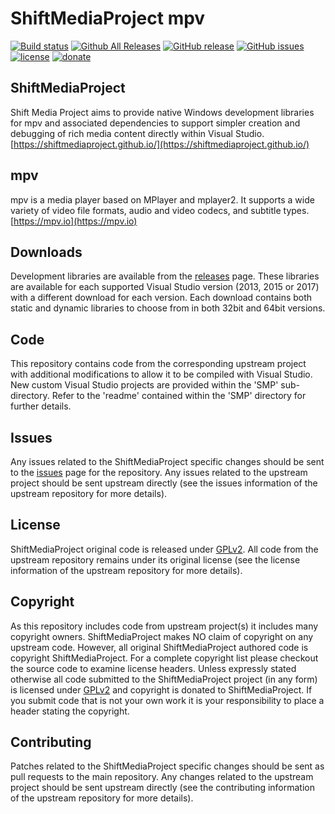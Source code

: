 ShiftMediaProject mpv
=============
[![Build status](https://ci.appveyor.com/api/projects/status/75k2cql6nb74bvg6?svg=true)](https://ci.appveyor.com/project/Sibras/mpv)
[![Github All Releases](https://img.shields.io/github/downloads/ShiftMediaProject/mpv/total.svg)](https://github.com/ShiftMediaProject/mpv/releases)
[![GitHub release](https://img.shields.io/github/release/ShiftMediaProject/mpv.svg)](https://github.com/ShiftMediaProject/mpv/releases/latest)
[![GitHub issues](https://img.shields.io/github/issues/ShiftMediaProject/mpv.svg)](https://github.com/ShiftMediaProject/mpv/issues)
[![license](https://img.shields.io/github/license/ShiftMediaProject/mpv.svg)](https://github.com/ShiftMediaProject/mpv)
[![donate](https://img.shields.io/badge/donate-link-brightgreen.svg)](https://shiftmediaproject.github.io/8-donate/)
## ShiftMediaProject

Shift Media Project aims to provide native Windows development libraries for mpv and associated dependencies to support simpler creation and debugging of rich media content directly within Visual Studio. [https://shiftmediaproject.github.io/](https://shiftmediaproject.github.io/)

## mpv

mpv is a media player based on MPlayer and mplayer2. It supports a wide variety of video file formats, audio and video codecs, and subtitle types. [https://mpv.io](https://mpv.io)

## Downloads

Development libraries are available from the [releases](https://github.com/ShiftMediaProject/mpv/releases) page. These libraries are available for each supported Visual Studio version (2013, 2015 or 2017) with a different download for each version. Each download contains both static and dynamic libraries to choose from in both 32bit and 64bit versions.

## Code

This repository contains code from the corresponding upstream project with additional modifications to allow it to be compiled with Visual Studio. New custom Visual Studio projects are provided within the 'SMP' sub-directory. Refer to the 'readme' contained within the 'SMP' directory for further details.

## Issues

Any issues related to the ShiftMediaProject specific changes should be sent to the [issues](https://github.com/ShiftMediaProject/mpv/issues) page for the repository. Any issues related to the upstream project should be sent upstream directly (see the issues information of the upstream repository for more details).

## License

ShiftMediaProject original code is released under [GPLv2](https://www.gnu.org/licenses/gpl-2.0.html). All code from the upstream repository remains under its original license (see the license information of the upstream repository for more details).

## Copyright

As this repository includes code from upstream project(s) it includes many copyright owners. ShiftMediaProject makes NO claim of copyright on any upstream code. However, all original ShiftMediaProject authored code is copyright ShiftMediaProject. For a complete copyright list please checkout the source code to examine license headers. Unless expressly stated otherwise all code submitted to the ShiftMediaProject project (in any form) is licensed under [GPLv2](https://www.gnu.org/licenses/gpl-2.0.html) and copyright is donated to ShiftMediaProject. If you submit code that is not your own work it is your responsibility to place a header stating the copyright.

## Contributing

Patches related to the ShiftMediaProject specific changes should be sent as pull requests to the main repository. Any changes related to the upstream project should be sent upstream directly (see the contributing information of the upstream repository for more details).